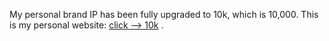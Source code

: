 My personal brand IP has been fully upgraded to 10k, which is 10,000. This is my personal website:  <a href="https://www.shikei.me/" target="_blank"> click --> 10k</a> . 


